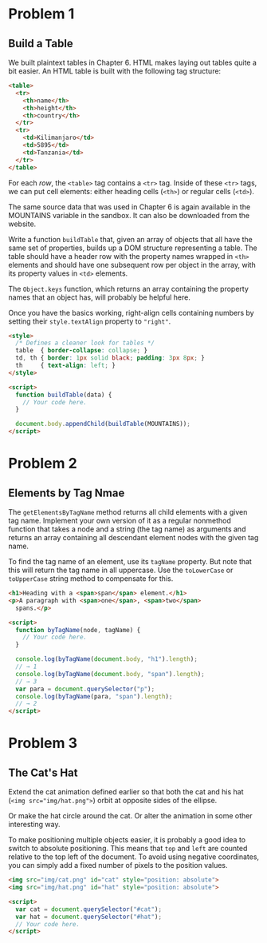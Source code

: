 # Problem 1
## Build a Table

We built plaintext tables in Chapter 6. HTML makes laying out tables quite a bit easier. An HTML table is built with the following tag structure:

```html
<table>
  <tr>
    <th>name</th>
    <th>height</th>
    <th>country</th>
  </tr>
  <tr>
    <td>Kilimanjaro</td>
    <td>5895</td>
    <td>Tanzania</td>
  </tr>
</table>
```

For each *row*, the ```<table>``` tag contains a ```<tr>``` tag. Inside of these ```<tr>``` tags, we can put cell elements: either heading cells (```<th>```) or regular cells (```<td>```).

The same source data that was used in Chapter 6 is again available in the MOUNTAINS variable in the sandbox. It can also be downloaded from the website.

Write a function ```buildTable``` that, given an array of objects that all have the same set of properties, builds up a DOM structure representing a table. The table should have a header row with the property names wrapped in ```<th>``` elements and should have one subsequent row per object in the array, with its property values in ```<td>``` elements.

The ```Object.keys``` function, which returns an array containing the property names that an object has, will probably be helpful here.

Once you have the basics working, right-align cells containing numbers by setting their ```style.textAlign``` property to ```"right"```.

```html
<style>
  /* Defines a cleaner look for tables */
  table  { border-collapse: collapse; }
  td, th { border: 1px solid black; padding: 3px 8px; }
  th     { text-align: left; }
</style>

<script>
  function buildTable(data) {
    // Your code here.
  }

  document.body.appendChild(buildTable(MOUNTAINS));
</script>
```


# Problem 2
## Elements by Tag Nmae

The ```getElementsByTagName``` method returns all child elements with a given tag name. Implement your own version of it as a regular nonmethod function that takes a node and a string (the tag name) as arguments and returns an array containing all descendant element nodes with the given tag name.

To find the tag name of an element, use its ```tagName``` property. But note that this will return the tag name in all uppercase. Use the ```toLowerCase``` or ```toUpperCase``` string method to compensate for this.

```html
<h1>Heading with a <span>span</span> element.</h1>
<p>A paragraph with <span>one</span>, <span>two</span>
  spans.</p>

<script>
  function byTagName(node, tagName) {
    // Your code here.
  }

  console.log(byTagName(document.body, "h1").length);
  // → 1
  console.log(byTagName(document.body, "span").length);
  // → 3
  var para = document.querySelector("p");
  console.log(byTagName(para, "span").length);
  // → 2
</script>
```

# Problem 3
## The Cat's Hat

Extend the cat animation defined earlier so that both the cat and his hat (```<img src="img/hat.png">```) orbit at opposite sides of the ellipse.

Or make the hat circle around the cat. Or alter the animation in some other interesting way.

To make positioning multiple objects easier, it is probably a good idea to switch to absolute positioning. This means that ```top``` and ```left``` are counted relative to the top left of the document. To avoid using negative coordinates, you can simply add a fixed number of pixels to the position values.

```html
<img src="img/cat.png" id="cat" style="position: absolute">
<img src="img/hat.png" id="hat" style="position: absolute">

<script>
  var cat = document.querySelector("#cat");
  var hat = document.querySelector("#hat");
  // Your code here.
</script>
```
